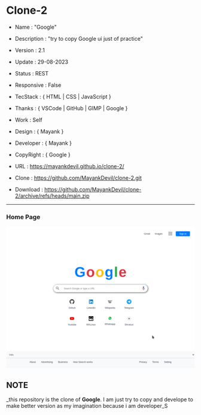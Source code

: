 # Clone-2

- Name : "Google"

- Description : "try to copy Google ui just of practice"

- Version : 2.1

- Update : 29-08-2023

- Status : REST

- Responsive : False

- TecStack : { HTML | CSS | JavaScript }

- Thanks : { VSCode | GitHub | GIMP | Google }

- Work : Self

- Design : { Mayank }

- Developer : { Mayank }

- CopyRight : { Google }

- URL : https://mayankdevil.github.io/clone-2/

- Clone : https://github.com/MayankDevil/clone-2.git

- Download : https://github.com/MayankDevil/clone-2/archive/refs/heads/main.zip

---

### Home Page

![HomPage](./data/googleHome.png "HomePage")

## NOTE

_this repository is the clone of **Google**. I am just try to copy and develope to make better version as my imagination because i am developer_S


